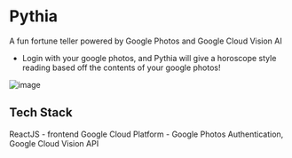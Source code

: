 # Pythia

A fun fortune teller powered by Google Photos and Google Cloud Vision AI
- Login with your google photos, and Pythia will give a horoscope style reading based off the contents of your google photos!


![image](https://github.com/AlanWang1/pythia/assets/43789278/76a7e9ac-3de9-485c-a132-ba7c05da6663)


## Tech Stack

ReactJS - frontend
Google Cloud Platform - Google Photos Authentication, Google Cloud Vision API
